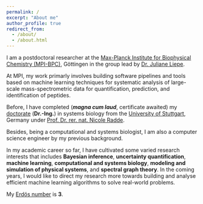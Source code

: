```yaml
---
permalink: /
excerpt: "About me"
author_profile: true
redirect_from: 
  - /about/
  - /about.html
---
```


I am a postdoctoral researcher at the [Max-Planck Institute for Biophysical Chemistry (MPI-BPC)](https://www.mpibpc.mpg.de/en), Göttingen in the group lead by [Dr. Juliane Liepe](https://www.mpibpc.mpg.de/15662258/cv_liepe).

At MPI, my work primarly involves building software pipelines and tools based on machine learning techniques for systematic analysis of large-scale mass-spectrometric data for quantification, prediction, and identification of peptides.

Before, I have completed (<i><b>magna cum laud</b></i>, certificate awaited) my [doctorate](https://elib.uni-stuttgart.de/handle/11682/10523) (**Dr.-Ing.**) in systems biology from the [University of Stuttgart](https://www.uni-stuttgart.de/), Germany under [Prof. Dr. rer. nat. Nicole Radde](https://www.ist.uni-stuttgart.de/de/institut/team/Radde-00007/).

Besides, being a computational and systems biologist, I am also a computer science engineer by my previous background.

In my academic career so far, I have cultivated some varied research interests that includes **Bayesian inference**, **uncertainty quantification**, **machine learning**, **computational and systems biology**, **modeling and simulation of physical systems**, and **spectral graph theory**. In the coming years, I would like to direct my research more towards building and analyse efficient machine learning algorithms to solve real-world problems.

My [Erdös number](https://mathscinet.ams.org/mathscinet/collaborationDistance.html) is <b>3</b>.
